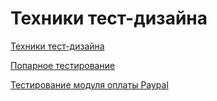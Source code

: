 # Техники тест-дизайна
[Техники тест-дизайна](https://docs.google.com/spreadsheets/d/1UbAVbgWK9XBpBHsEJkQCt1-CaU0PhuzoNkgVWRf_8T0/edit?usp=sharing)

[Попарное тестирование](https://docs.google.com/spreadsheets/d/1dWRqPGBrXyaUmqZj67qkCcMxOEGOxYygxsSNUijNPI8/edit?gid=2118302636#gid=2118302636)

[Тестирование модуля оплаты Paypal](https://docs.google.com/spreadsheets/d/1X9NDNGZPwWyvES03PlCOzJeNWRbGmN46uqvUg2igIGo/edit?usp=sharing)
